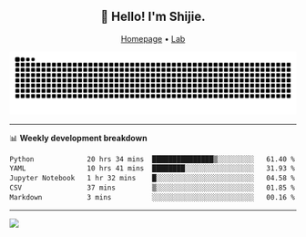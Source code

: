 <h2 align="center">👋 Hello! I'm Shijie.</h2>
<p align="center">
  <a href="https://xu-shi-jie.github.io"> Homepage</a> •
  <a href="https://onoda-lab.jp"> Lab </a>
</p>

![Snake animation](https://github.com/xu-shi-jie/xu-shi-jie/blob/output/github-snake.svg)


-------

📊 **Weekly development breakdown**
<!--START_SECTION:waka-->

```txt
Python             20 hrs 34 mins  ███████████████▒░░░░░░░░░   61.40 %
YAML               10 hrs 41 mins  ████████░░░░░░░░░░░░░░░░░   31.93 %
Jupyter Notebook   1 hr 32 mins    █░░░░░░░░░░░░░░░░░░░░░░░░   04.58 %
CSV                37 mins         ▒░░░░░░░░░░░░░░░░░░░░░░░░   01.85 %
Markdown           3 mins          ░░░░░░░░░░░░░░░░░░░░░░░░░   00.16 %
```

<!--END_SECTION:waka-->

-------
![](https://komarev.com/ghpvc/?username=xu-shi-jie&style=flat-square&color=blue) 
